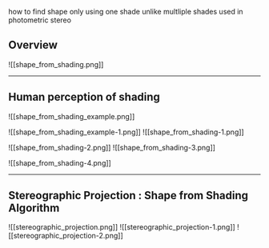 how to find shape only using one shade 
unlike multliple shades used in photometric stereo

## Overview 
![[shape_from_shading.png]]

----
## Human perception of shading
![[shape_from_shading_example.png]]

![[shape_from_shading_example-1.png]]
![[shape_from_shading-1.png]]

![[shape_from_shading-2.png]]
![[shape_from_shading-3.png]]

![[shape_from_shading-4.png]]

-----

## Stereographic Projection : Shape from Shading Algorithm
![[stereographic_projection.png]]
![[stereographic_projection-1.png]]
![[stereographic_projection-2.png]]
